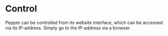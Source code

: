# Control
Pepper can be controlled from its website interface, which can be accessed via its IP-address. Simply go to the IP-address via a browser.